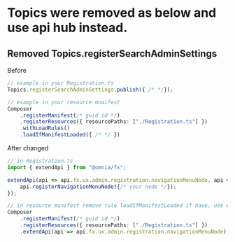# Topics were removed as below and use api hub instead.

## Removed Topics.registerSearchAdminSettings

Before
```ts
// example in your Registration.ts
Topics.registerSearchAdminSettings.publish({ /* */});

// example in your resource mnaifest
Composer
    .registerManifest(/* guid id */)
    .registerResources({ resourcePaths: ["./Registration.ts"] })
    .withLoadRules()
    .loadIfManifestLoaded({ /* */ })
```

After changed
```ts
// in Registration.ts
import { extendApi } from "@omnia/fx";

extendApi(api => api.fx.ux.admin.registration.navigationMenuNode, api => {
    api.registerNavigationMenuNode({/* your node */});
});

// in resource manifest remove rule loadIfManifestLoaded if have, use extendApi instead.
Composer
    .registerManifest(/* guid id */)
    .registerResources({ resourcePaths: ["./Registration.ts"] })
    .extendApi(api => api.fx.ux.admin.registration.navigationMenuNode);
```


